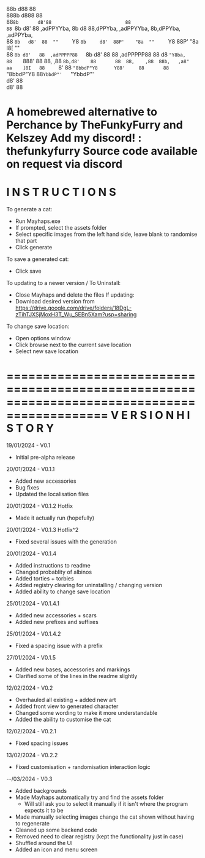 
88b           d88                           88                                               
888b         d888                           88                                               
88`8b       d8'88                           88                                               
88 `8b     d8' 88  ,adPPYYba,  8b       d8  88,dPPYba,   ,adPPYYba,  8b,dPPYba,   ,adPPYba,  
88  `8b   d8'  88  ""     `Y8  `8b     d8'  88P'    "8a  ""     `Y8  88P'    "8a  I8[    ""  
88   `8b d8'   88  ,adPPPPP88   `8b   d8'   88       88  ,adPPPPP88  88       d8   `"Y8ba,   
88    `888'    88  88,    ,88    `8b,d8'    88       88  88,    ,88  88b,   ,a8"  aa    ]8I  
88     `8'     88  `"8bbdP"Y8      Y88'     88       88  `"8bbdP"Y8  88`YbbdP"'   `"YbbdP"'  
                                   d8'                               88                      
                                  d8'                                88                      

A homebrewed alternative to Perchance by TheFunkyFurry and Kelszey
Add my discord! : thefunkyfurry
Source code available on request via discord
============================================================================================
I N S T R U C T I O N S
============================================================================================
To generate a cat:
- Run Mayhaps.exe
- If prompted, select the assets folder
- Select specific images from the left hand side, leave blank to randomise that part
- Click generate

To save a generated cat:
- Click save

To updating to a newer version / To Uninstall:
- Close Mayhaps and delete the files
If updating:
- Download desired version from https://drive.google.com/drive/folders/18DgL-zTihTJXSjMoxH3T_Wu_SEBn5Xam?usp=sharing

To change save location:
- Open options window
- Click browse next to the current save location
- Select new save location

============================================================================================
V E R S I O N  H I S T O R Y
============================================================================================
19/01/2024 - V0.1
- Initial pre-alpha release

20/01/2024 - V0.1.1
- Added new accessories
- Bug fixes
- Updated the localisation files

20/01/2024 - V0.1.2 Hotfix
- Made it actually run (hopefully)

20/01/2024 - V0.1.3 Hotfix^2
- Fixed several issues with the generation

20/01/2024 - V0.1.4
- Added instructions to readme
- Changed probablity of albinos
- Added torties + torbies
- Added registry clearing for uninstalling / changing version
- Added ability to change save location

25/01/2024 - V0.1.4.1
- Added new accessories + scars
- Added new prefixes and suffixes

25/01/2024 - V0.1.4.2
- Fixed a spacing issue with a prefix

27/01/2024 - V0.1.5
- Added new bases, accessories and markings
- Clarified some of the lines in the readme slightly

12/02/2024 - V0.2
- Overhauled all existing + added new art
- Added front view to generated character
- Changed some wording to make it more understandable
- Added the ability to customise the cat

12/02/2024 - V0.2.1
- Fixed spacing issues

13/02/2024 - V0.2.2
- Fixed customisation + randomisation interaction logic

--/03/2024 - V0.3
- Added backgrounds
- Made Mayhaps automatically try and find the assets folder
	- Will still ask you to select it manually if it isn't where the program expects it to be
- Made manually selecting images change the cat shown without having to regenerate
- Cleaned up some backend code
- Removed need to clear registry (kept the functionality just in case)
- Shuffled around the UI
- Added an icon and menu screen